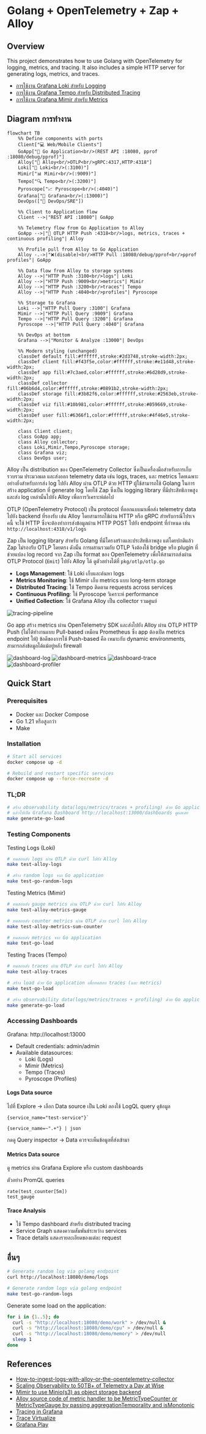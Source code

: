 # Golang + OpenTelemetry + Zap + Alloy

## Overview

This project demonstrates how to use Golang with OpenTelemetry for logging, metrics, and tracing. It also includes a simple HTTP server for generating logs, metrics, and traces.

- [การใช้งาน Grafana Loki สำหรับ Logging](docs/Loki.md)
- [การใช้งาน Grafana Tempo สำหรับ Distributed Tracing](docs/Tempo.md)
- [การใช้งาน Grafana Mimir สำหรับ Metrics](docs/Mimir.md)

## Diagram การทำงาน

```mermaid
flowchart TB
    %% Define components with ports
    Client["💻 Web/Mobile Clients"]
    GoApp["🚀 Go Application<br/>(REST API :18080, pprof :18080/debug/pprof)"]
    Alloy["📡 Alloy<br/>OTLP<br/>gRPC:4317,HTTP:4318"]
    Loki["📝 Loki<br/>(:3100)"]
    Mimir["📊 Mimir<br/>(:9009)"]
    Tempo["🔍 Tempo<br/>(:3200)"]
    Pyroscope["📈 Pyroscope<br/>(:4040)"]
    Grafana["🎯 Grafana<br/>(:13000)"]
    DevOps(["👤 DevOps/SRE"])

    %% Client to Application flow
    Client -->|"REST API :18080"| GoApp
    
    %% Telemetry flow from Go Application to Alloy
    GoApp -->|"🚌 OTLP HTTP Push :4318<br/>logs, metrics, traces + continuous profiling"| Alloy

    %% Profile pull from Alloy to Go Application
    Alloy -.->|"❌(disable)<br/>HTTP Pull :18080/debug/pprof<br/>pprof profiles"| GoApp

    %% Data flow from Alloy to storage systems
    Alloy -->|"HTTP Push :3100<br/>logs"| Loki
    Alloy -->|"HTTP Push :9009<br/>metrics"| Mimir
    Alloy -->|"HTTP Push :3200<br/>traces"| Tempo
    Alloy -->|"HTTP Push :4040<br/>profiles"| Pyroscope

    %% Storage to Grafana
    Loki -->|"HTTP Pull Query :3100"| Grafana
    Mimir -->|"HTTP Pull Query :9009"| Grafana
    Tempo -->|"HTTP Pull Query :3200"| Grafana
    Pyroscope -->|"HTTP Pull Query :4040"| Grafana
    
    %% DevOps at bottom
    Grafana -->|"Monitor & Analyze :13000"| DevOps

    %% Modern styling (unchanged)
    classDef default fill:#ffffff,stroke:#2d3748,stroke-width:2px;
    classDef client fill:#f43f5e,color:#ffffff,stroke:#e11d48,stroke-width:2px;
    classDef app fill:#7c3aed,color:#ffffff,stroke:#6d28d9,stroke-width:2px;
    classDef collector fill:#06b6d4,color:#ffffff,stroke:#0891b2,stroke-width:2px;
    classDef storage fill:#3b82f6,color:#ffffff,stroke:#2563eb,stroke-width:2px;
    classDef viz fill:#10b981,color:#ffffff,stroke:#059669,stroke-width:2px;
    classDef user fill:#6366f1,color:#ffffff,stroke:#4f46e5,stroke-width:2px;
    
    class Client client;
    class GoApp app;
    class Alloy collector;
    class Loki,Mimir,Tempo,Pyroscope storage;
    class Grafana viz;
    class DevOps user;
```

Alloy เป็น distribution ของ OpenTelemetry Collector ซึ่งเป็นเครื่องมือสำหรับการเก็บรวบรวม ประมวลผล และส่งออก telemetry data เช่น logs, traces, และ metrics โดยเฉพาะอย่างยิ่งสำหรับการส่ง log ไปยัง Alloy ผ่าน OTLP ด้วย HTTP ผู้ใช้สามารถใช้ Golang ในการสร้าง application ที่ generate log โดยใช้ Zap ซึ่งเป็น logging library ที่มีประสิทธิภาพสูง และส่ง log เหล่านั้นไปยัง Alloy เพื่อการวิเคราะห์ต่อไป

OTLP (OpenTelemetry Protocol) เป็น protocol ที่ออกแบบมาเพื่อส่ง telemetry data ไปยัง backend ที่รองรับ เช่น Alloy โดยสามารถใช้ผ่าน HTTP หรือ gRPC สำหรับกรณีโปรเจคนี้ จะใช้ HTTP ซึ่งจะต้องทำการส่งข้อมูลผ่าน HTTP POST ไปยัง endpoint ที่กำหนด เช่น `http://localhost:4318/v1/logs`

Zap เป็น logging library สำหรับ Golang ที่มีโครงสร้างและประสิทธิภาพสูง แต่โดยปกติแล้ว Zap ไม่รองรับ OTLP โดยตรง ดังนั้น การผสานรวมกับ OTLP จึงต้องใช้ bridge หรือ plugin ที่ช่วยแปลง log record จาก Zap เป็น format ของ OpenTelemetry เพื่อให้สามารถส่งผ่าน OTLP Protocol (`Emit`) ไปยัง Alloy ได้ ดูตัวอย่างได้ที่ `pkg/otlp/otlp.go`

- **Logs Management**: ใช้ Loki เก็บและค้นหา logs
- **Metrics Monitoring**: ใช้ Mimir เก็บ metrics แบบ long-term storage
- **Distributed Tracing**: ใช้ Tempo ติดตาม requests across services
- **Continuous Profiling**: ใช้ Pyroscope วิเคราะห์ performance
- **Unified Collection**: ใช้ Grafana Alloy เป็น collector รวมศูนย์

![tracing-pipeline](assets/images/tracing-pipeline.png)

Go app สร้าง metrics ผ่าน OpenTelemetry SDK และส่งไปยัง Alloy ผ่าน OTLP HTTP Push (ไม่ได้ทำงานแบบ Pull-based เหมือน Prometheus ซึ่ง app ต้องเปิด metrics endpoint ให้) ข้อดีของการใช้ Push-based คือ เหมาะกับ dynamic environments, สามารถส่งข้อมูลได้แม้อยู่หลัง firewall

![dashboard-log](assets/images/dashboard-log.png)
![dashboard-metrics](assets/images/dashboard-metrics.png)
![dashboard-trace](assets/images/dashboard-trace.png)
![dashboard-profiler](assets/images/dashboard-profiler.png)

## Quick Start

### Prerequisites

- Docker และ Docker Compose
- Go 1.21 หรือสูงกว่า
- Make

### Installation

```bash
# Start all services
docker compose up -d

# Rebuild and restart specific services
docker compose up --force-recreate -d
```

### TL;DR

```bash
# สร้าง observability data(logs/metrics/traces + profiling) ด้วย Go application 
# แล้วไปเปิด Grafana Dashboard http://localhost:13000/dashboards ดูผลเลย
make generate-go-load
```

### Testing Components

Testing Logs (Loki)

```bash
# ทดสอบส่ง logs ผ่าน OTLP ด้วย curl ไปยัง Alloy
make test-alloy-logs

# สร้าง random logs จาก Go application
make test-go-random-logs
```

Testing Metrics (Mimir)

```bash
# ทดสอบส่ง gauge metrics ผ่าน OTLP ด้วย curl ไปยัง Alloy
make test-alloy-metrics-gauge

# ทดสอบส่ง counter metrics ผ่าน OTLP ด้วย curl ไปยัง Alloy
make test-alloy-metrics-sum-counter

# ทดสอบส่ง metrics จาก Go application
make test-go-load
```

Testing Traces (Tempo)

```bash
# ทดสอบส่ง traces ผ่าน OTLP ด้วย curl ไปยัง Alloy
make test-alloy-traces

# สร้าง load ด้วย Go application เพื่อทดสอบ traces (และ metrics)
make test-go-load
```

```bash
# สร้าง observability data(logs/metrics/traces + profiling) ด้วย Go application เพื่อไปใช้ใน Grafana Dashboard
make generate-go-load
```

### Accessing Dashboards

Grafana: http://localhost:13000

- Default credentials: admin/admin
- Available datasources:
  - Loki (Logs)
  - Mimir (Metrics)
  - Tempo (Traces)
  - Pyroscope (Profiles)

#### Logs Data source

ไปที่ Explore -> เลือก Data source เป็น Loki
ลองใช้ LogQL query ดูข้อมูล

```LogQL
{service_name="test-service"}`

{service_name=~".+"} | json
```

กดดู Query inspector -> Data ควรจะเห็นข้อมูลที่ส่งเข้ามา

#### Metrics Data source

ดู metrics ผ่าน Grafana Explore หรือ custom dashboards

ตัวอย่าง PromQL queries

```promql
rate(test_counter[5m])
test_gauge
```

#### Trace Analysis

- ใช้ Tempo dashboard สำหรับ distributed tracing
- Service Graph แสดงความสัมพันธ์ระหว่าง services
- Trace details แสดงรายละเอียดของแต่ละ request

## อื่นๆ

```sh
# Generate random log via golang endpoint
curl http://localhost:18080/demo/logs

# Generate random logs via golang endpoint
make test-go-random-logs
```

Generate some load on the application:

```sh
for i in {1..5}; do
  curl -s "http://localhost:18080/demo/work" > /dev/null &
  curl -s "http://localhost:18080/demo/cpu" > /dev/null &
  curl -s "http://localhost:18080/demo/memory" > /dev/null
  sleep 1
done
```

## References

- [How-to-ingest-logs-with-alloy-or-the-opentelemetry-collector](https://grafana.com/blog/2025/02/24/grafana-loki-101-how-to-ingest-logs-with-alloy-or-the-opentelemetry-collector/)
- [Scaling Observability to 50TB+ of Telemetry a Day at Wise](https://www.youtube.com/watch?v=Sd8epoCHoi0)
- [Mimir to use Minio(s3) as object storage backend](https://grafana.com/docs/mimir/latest/get-started/play-with-grafana-mimir/)
- [Alloy source code of metric handler to be MetricTypeCounter or MetricTypeGauge by passing aggregationTemporality and isMonotonic](https://github1s.com/grafana/alloy/blob/main/internal/component/otelcol/exporter/prometheus/internal/convert/convert.go#L413-L414)
- [Tracing in Grafana](https://grafana.com/docs/tempo/latest/getting-started/best-practices/)
- [Trace Virtualize](https://grafana.com/docs/grafana-cloud/visualizations/panels-visualizations/visualizations/traces/#add-traceql-with-table-visualizations)
- [Grafana Play](https://play.grafana.org/)
